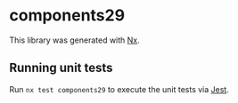 # components29

This library was generated with [Nx](https://nx.dev).

## Running unit tests

Run `nx test components29` to execute the unit tests via [Jest](https://jestjs.io).
